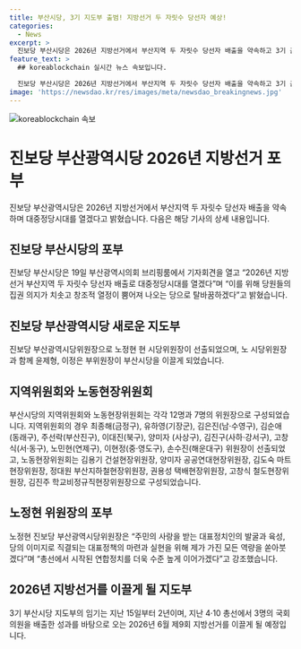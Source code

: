 ```yaml
---
title: 부산시당, 3기 지도부 출범! 지방선거 두 자릿수 당선자 예상!
categories:
  - News
excerpt: >
  진보당 부산시당은 2026년 지방선거에서 부산지역 두 자릿수 당선자 배출을 약속하고 3기 출범 포부를 밝혔다. 노정현 시당위원장을 중심으로 윤제형, 이정은 부위원장이 지도부를 이끌며, 지역위원회와 노동현장위원회 각각의 위원장들이 선출됐다. 노정현 위원장은 "대표정치인의 발굴과 육성, 대표정책의 마련과 실현을 위해 최선을 다하겠다"고 전했다. 3기 지도부는 15일부터 2년간 임기를 맡게 되며, 이는 지난 4·10 총선에서 3명의 국회의원을 배출한 성과를 바탕으로 한다.
feature_text: >
  ## koreablockchain 실시간 뉴스 속보입니다.

  진보당 부산시당은 2026년 지방선거에서 부산지역 두 자릿수 당선자 배출을 약속하고 3기 출범 포부를 밝혔다. 노정현 시당위원장을 중심으로 윤제형, 이정은 부위원장이 지도부를 이끌며, 지역위원회와 노동현장위원회 각각의 위원장들이 선출됐다. 노정현 위원장은 "대표정치인의 발굴과 육성, 대표정책의 마련과 실현을 위해 최선을 다하겠다"고 전했다. 3기 지도부는 15일부터 2년간 임기를 맡게 되며, 이는 지난 4·10 총선에서 3명의 국회의원을 배출한 성과를 바탕으로 한다.
image: 'https://newsdao.kr/res/images/meta/newsdao_breakingnews.jpg'
---
```


<p><img src="https://newsdao.kr/res/images/meta/newsdao_breakingnews.jpg" alt="koreablockchain 속보" /></p>

<h1 data-ke-size="size26"><b>진보당 부산광역시당 2026년 지방선거 포부</b></h1>

<p data-ke-size="size16">진보당 부산광역시당은 2026년 지방선거에서 부산지역 두 자릿수 당선자 배출을 약속하며 대중정당시대를 열겠다고 밝혔습니다. 다음은 해당 기사의 상세 내용입니다.</p>

<h2 data-ke-size="size24">진보당 부산시당의 포부</h2>

<p data-ke-size="size16">진보당 부산시당은 19일 부산광역시의회 브리핑룸에서 기자회견을 열고 “2026년 지방선거 부산지역 두 자릿수 당선자 배출로 대중정당시대를 열겠다”며 “이를 위해 당원들의 집권 의지가 치솟고 창조적 열정이 뿜어져 나오는 당으로 탈바꿈하겠다”고 밝혔습니다.</p>

<h2 data-ke-size="size24">진보당 부산광역시당 새로운 지도부</h2>

<p data-ke-size="size16">진보당 부산광역시당위원장으로 노정현 현 시당위원장이 선출되었으며, 노 시당위원장과 함께 윤제형, 이정은 부위원장이 부산시당을 이끌게 되었습니다.</p>

<h2 data-ke-size="size24">지역위원회와 노동현장위원회</h2>

<p data-ke-size="size16">부산시당의 지역위원회와 노동현장위원회는 각각 12명과 7명의 위원장으로 구성되었습니다. 지역위원회의 경우 최종해(금정구), 유하영(기장군), 김은진(남·수영구), 김순애(동래구), 주선락(부산진구), 이대진(북구), 양미자 (사상구), 김진구(사하·강서구), 고창식(서·동구), 노민현(연제구), 이현정(중·영도구), 손수진(해운대구) 위원장이 선출되었고, 노동현장위원회는 김용기 건설현장위원장, 양미자 공공연대현장위원장, 김도숙 마트현장위원장, 정대원 부산지하철현장위원장, 권용성 택배현장위원장, 고창식 철도현장위원장, 김진주 학교비정규직현장위원장으로 구성되었습니다.</p>

<h2 data-ke-size="size24">노정현 위원장의 포부</h2>

<p data-ke-size="size16">노정현 진보당 부산광역시당위원장은 “주민의 사랑을 받는 대표정치인의 발굴과 육성, 당의 이미지로 직결되는 대표정책의 마련과 실현을 위해 제가 가진 모든 역량을 쏟아붓겠다”며 “총선에서 시작된 연합정치를 더욱 수준 높게 이어가겠다”고 강조했습니다.</p>

<h2 data-ke-size="size24">2026년 지방선거를 이끌게 될 지도부</h2>

<p data-ke-size="size16">3기 부산시당 지도부의 임기는 지난 15일부터 2년이며, 지난 4·10 총선에서 3명의 국회의원을 배출한 성과를 바탕으로 오는 2026년 6월 제9회 지방선거를 이끌게 될 예정입니다.</p>

<p data-ke-size="size16">&nbsp;</p>

